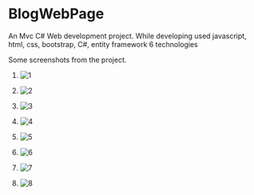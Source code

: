 # BlogWebPage
An Mvc C# Web development project. While developing used javascript, html, css, bootstrap, C#, entity framework 6 technologies

Some screenshots from the project.

1) ![1](https://github.com/Fthsylp/BlogWebPage/assets/77408301/03658af6-0b2b-4abf-8ad9-2bffdbf0037f)


2) ![2](https://github.com/Fthsylp/BlogWebPage/assets/77408301/288f839d-84d5-44a1-b95c-96f6263782f5)


3) ![3](https://github.com/Fthsylp/BlogWebPage/assets/77408301/28ae6a0d-093a-4511-8d5b-b9129ff438d9)


4) ![4](https://github.com/Fthsylp/BlogWebPage/assets/77408301/c587a1c4-e224-416a-89f5-8fa76cfc2cb7)


5) ![5](https://github.com/Fthsylp/BlogWebPage/assets/77408301/085ae3da-e623-4d32-b791-7dafabd44be7)


6) ![6](https://github.com/Fthsylp/BlogWebPage/assets/77408301/c8aad966-4004-4ecb-b2d6-8bc1f7be00c4)


7) ![7](https://github.com/Fthsylp/BlogWebPage/assets/77408301/035acbbd-74ff-4b41-bfa4-331a08a51b35)



8) ![8](https://github.com/Fthsylp/BlogWebPage/assets/77408301/8eae1b96-c167-4428-a372-c930739ecca9)

